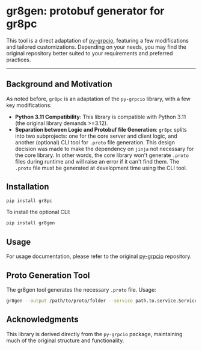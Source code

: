 # gr8gen: protobuf generator for gr8pc

This tool is a direct adaptation of
[py-grpcio](https://github.com/Niche-Solutions-LLC/py-grpcio), featuring a few modifications and
tailored customizations. Depending on your needs, you may find the original repository better suited
to your requirements and preferred practices.

---

## Background and Motivation

As noted before, `gr8pc` is an adaptation of the `py-grpcio` library, with a few key modifications:

- **Python 3.11 Compatibility**: This library is compatible with Python 3.11 (the original library
  demands >=3.12).
- **Separation between Logic and Protobuf file Generation**: `gr8pc` splits into two subprojects:
  one for the core server and client logic, and another (optional) CLI tool for `.proto` file
  generation. This design decision was made to make the dependency on `jinja` not necessary for the
  core library. In other words, the core library won't generate `.proto` files during runtime and
  will raise an error if it can't find them. The `.proto` file must be generated at development time
  using the CLI tool.

## Installation

```bash
pip install gr8pc
```

To install the optional CLI:

```bash
pip install gr8gen
```

## Usage

For usage documentation, please refer to the original
[py-grpcio](https://github.com/Niche-Solutions-LLC/py-grpcio) repository.

## Proto Generation Tool

The gr8gen tool generates the necessary `.proto` file. Usage:

```bash
gr8gen --output /path/to/proto/folder --service path.to.service.Service path.to.another.service.AnotherService
```

## Acknowledgments

This library is derived directly from the `py-grpcio` package, maintaining much of the original
structure and functionality.